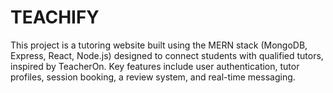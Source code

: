 # TEACHIFY
This project is a tutoring website built using the MERN stack (MongoDB, Express, React, Node.js) designed to connect students with qualified tutors, inspired by TeacherOn. Key features include user authentication, tutor profiles, session booking, a review system, and real-time messaging. 
